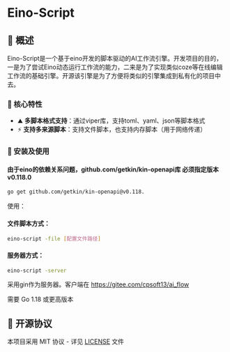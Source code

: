 # Eino-Script

## 🚀 概述

Eino-Script是一个基于eino开发的脚本驱动的AI工作流引擎。开发项目的目的，一是为了尝试Eino动态运行工作流的能力，二来是为了实现类似coze等在线编辑工作流的基础引擎。开源该引擎是为了方便将类似的引擎集成到私有化的项目中去。

### 🌟 核心特性

 - ⛰️ **多脚本格式支持**：通过viper库，支持toml、yaml、json等脚本格式
 - ⚡️ **支持多来源脚本**：支持文件脚本，也支持内存脚本（用于网络传递）

### 🥔 安装及使用

#### 由于eino的依赖关系问题，github.com/getkin/kin-openapi库 必须指定版本 v0.118.0
```bash
go get github.com/getkin/kin-openapi@v0.118.
```

使用：
#### 文件脚本方式：
```bash
eino-script -file [配置文件路径]
```

#### 服务器方式：
```bash
eino-script -server
```
采用gin作为服务器。客户端在
https://gitee.com/cpsoft13/ai_flow

需要 Go 1.18 或更高版本

## 🍉 开源协议

本项目采用 MIT 协议 - 详见 [LICENSE](LICENSE) 文件
